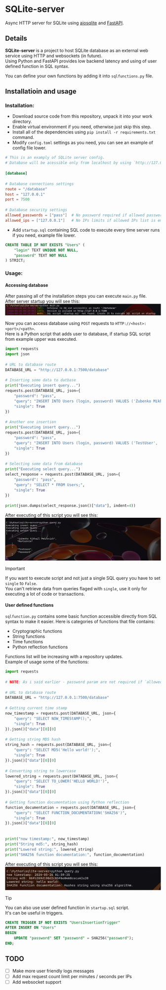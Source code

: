 # SQLite-server
Async HTTP server for SQLite using [aiosqlite](https://pypi.org/project/aiosqlite/) and [FastAPI](https://fastapi.tiangolo.com/).

## Details
**SQLite-server** is a project to host SQLite database as an external web service using HTTP and websockets (in future).</br>
Using Python and FastAPI provides low backend latency and using of user defined function in SQL syntax.

You can define your own functions by adding it into `sqlfunctions.py` file.

## Installatioin and usage
### Installation:
- Download source code from this repository, unpack it into your work directory.
- Enable virtual environment if you need, otherwise just skip this step.
- Install all of the dependencies using `pip install -r requirements.txt` command.
- Modify `config.toml` settings as you need, you can see an example of config file lower.
```toml
# This is an examply of SQLite server config.
# Database will be acessible only from localhost by using `http://127.0.0.1:7500` route ans `pass` password.

[database]

# Database connections settings
route = "/database"
host = "127.0.0.1"
port = 7500

# Database security settings
allowed_passwords = ["pass"]  # No password required if allowed password list is empty
allowed_ips = ["127.0.0.1"]   # No IPs limits if allowed IPs list is empty
```
- Add `startup.sql` containing SQL code to execute every time server runs if you need, example file lower.
```sql
CREATE TABLE IF NOT EXISTS "Users" (
    "login" TEXT UNIQUE NOT NULL,
    "password" TEXT NOT NULL 
) STRICT;
```

### Usage:
#### Accessing database
After passing all of the installation steps you can execute `main.py` file.</br>
After server startup you will see this:
![Alt Image](./github_assets/startup.png)

Now you can access database using `POST` requests to `HTTP://<host>:<port>/<path>`.</br>
Here is a Python script that adds user to database, if startup SQL script from example upper was executed.
```py
import requests
import json

# URL to database route
DATABASE_URL = "http://127.0.0.1:7500/database"

# Inserting some data to datbase
print("Executing insert query...")
requests.post(DATABASE_URL, json={
    "password": "pass",
    "query": "INSERT INTO Users (login, password) VALUES ('Zubenko Mikhail Petrovich', 'Mafioznik');",
    "single": True
})

# Another one insertion
print("Executing insert query...")
requests.post(DATABASE_URL, json={
    "password": "pass",
    "query": "INSERT INTO Users (login, password) VALUES ('TestUser', 'Password');",
    "single": True
})

# Selecting some data from database
print("Executing select query...")
select_response = requests.post(DATABASE_URL, json={
    "password": "pass",
    "query": "SELECT * FROM Users;",
    "single": True
})

print(json.dumps(select_response.json()["data"], indent=4))
```
After executing of this script you will see this:
![Alt Image](./github_assets/accessing_db.png)

> [!Important]  
> If you want to execute script and not just a single SQL query you have to set `single` to `False`.</br>
> You can't retrieve data from queries flaged with `single`, use it only for executing a lot of code or transactions.

#### User defined functions
`sqlfunction.py` contains some basic function accessible directly from SQL syntax to make it easier.
Here is categories of functions that file contains:
- Cryptographic functions
- String functions
- Time functions
- Python reflection functions

Functions list will be increasing with a repository updates.</br>
Example of usage some of the functions:
```py
import requests

# NOTE: As i said earlier - password param are not required if `allowed_passwords` list is empty at config

# URL to database route
DATABASE_URL = "http://127.0.0.1:7500/database"

# Getting current time stamp
now_timestamp = requests.post(DATABASE_URL, json={
    "query": "SELECT NOW_TIMEStAMP();",
    "single": True
}).json()["data"][0][0]

# Getting string MD5 hash
string_hash = requests.post(DATABASE_URL, json={
    "query": "SELECT MD5('Hello world!');",
    "single": True
}).json()["data"][0][0]

# Converting string to lowercase
lowered_string = requests.post(DATABASE_URL, json={
    "query": "SELECT TO_LOWER('HELLO WORLD!')",
    "single": True
}).json()["data"][0][0]

# Getting function documentation using Python reflection
function_documentation = requests.post(DATABASE_URL, json={
    "query": "SELECT FUNCTION_DOCUMENTATION('SHA256')",
    "single": True
}).json()["data"][0][0]


print("now timestamp:", now_timestamp)
print("String md5:", string_hash)
print("Lowered string:", lowered_string)
print("SHA256 function documentation:", function_documentation)
```
After executing of this script you will see this: 
![Alt Image](./github_assets/user_defined_functions.png)

> [!Tip]  
> You can also use user defined function in `startup.sql` script.</br>
> It's can be useful in triggers.
> ```sql
> CREATE TRIGGER IF NOT EXISTS "UsersInsertionTrigger"
> AFTER INSERT ON "Users"
> BEGIN
>     UPDATE "password" SET "password" = SHA256("password");
> END;
> ```

## TODO
- [ ] Make more user friendly logs messages
- [ ] Add max request count limit per minutes / seconds per IPs
- [ ] Add websocket support
